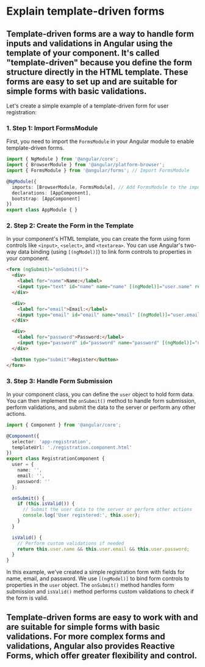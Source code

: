 # Explain template-driven forms

## Template-driven forms are a way to handle form inputs and validations in Angular using the template of your component. It's called "template-driven" because you define the form structure directly in the HTML template. These forms are easy to set up and are suitable for simple forms with basic validations.

Let's create a simple example of a template-driven form for user registration:

### 1. **Step 1: Import FormsModule**
   First, you need to import the `FormsModule` in your Angular module to enable template-driven forms.

```typescript
import { NgModule } from '@angular/core';
import { BrowserModule } from '@angular/platform-browser';
import { FormsModule } from '@angular/forms'; // Import FormsModule

@NgModule({
  imports: [BrowserModule, FormsModule], // Add FormsModule to the imports array
  declarations: [AppComponent],
  bootstrap: [AppComponent]
})
export class AppModule { }
```

### 2. **Step 2: Create the Form in the Template**
   In your component's HTML template, you can create the form using form controls like `<input>`, `<select>`, and `<textarea>`. You can use Angular's two-way data binding (using `[(ngModel)]`) to link form controls to properties in your component.

```html
<form (ngSubmit)="onSubmit()">
  <div>
    <label for="name">Name:</label>
    <input type="text" id="name" name="name" [(ngModel)]="user.name" required>
  </div>

  <div>
    <label for="email">Email:</label>
    <input type="email" id="email" name="email" [(ngModel)]="user.email" required>
  </div>

  <div>
    <label for="password">Password:</label>
    <input type="password" id="password" name="password" [(ngModel)]="user.password" required>
  </div>

  <button type="submit">Register</button>
</form>
```

### 3. **Step 3: Handle Form Submission**
   In your component class, you can define the `user` object to hold form data. You can then implement the `onSubmit()` method to handle form submission, perform validations, and submit the data to the server or perform any other actions.

```typescript
import { Component } from '@angular/core';

@Component({
  selector: 'app-registration',
  templateUrl: './registration.component.html'
})
export class RegistrationComponent {
  user = {
    name: '',
    email: '',
    password: ''
  };

  onSubmit() {
    if (this.isValid()) {
      // Submit the user data to the server or perform other actions
      console.log('User registered:', this.user);
    }
  }

  isValid() {
    // Perform custom validations if needed
    return this.user.name && this.user.email && this.user.password;
  }
}
```

In this example, we've created a simple registration form with fields for name, email, and password. We use `[(ngModel)]` to bind form controls to properties in the `user` object. The `onSubmit()` method handles form submission and `isValid()` method performs custom validations to check if the form is valid.

## Template-driven forms are easy to work with and are suitable for simple forms with basic validations. For more complex forms and validations, Angular also provides Reactive Forms, which offer greater flexibility and control.